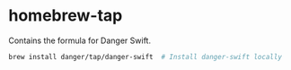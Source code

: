 # homebrew-tap

Contains the formula for Danger Swift.

```sh
brew install danger/tap/danger-swift  # Install danger-swift locally
```
